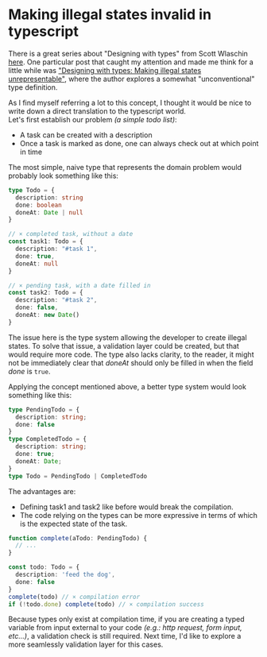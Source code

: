 # Making illegal states invalid in typescript

There is a great series about "Designing with types" from Scott Wlaschin
[here](https://fsharpforfunandprofit.com/posts/designing-with-types-intro/).
One particular post that caught my attention and made me think for a little while was 
["Designing with types: Making illegal states unrepresentable"](https://fsharpforfunandprofit.com/posts/designing-with-types-making-illegal-states-unrepresentable/), where the author explores a somewhat "unconventional" type definition.  

As I find myself referring a lot to this concept, I thought it would be nice to write down a direct translation
to the typescript world.  
Let's first establish our problem *(a simple todo list)*:

* A task can be created with a description
* Once a task is marked as done, one can always check out at which point in time

The most simple, naive type that represents the domain problem would probably look something like this:
```typescript
type Todo = {
  description: string
  done: boolean
  doneAt: Date | null
}

// × completed task, without a date 
const task1: Todo = {
  description: "#task 1",
  done: true,
  doneAt: null
}

// × pending task, with a date filled in 
const task2: Todo = {
  description: "#task 2",
  done: false,
  doneAt: new Date()
}
```

The issue here is the type system allowing the developer to create illegal states.
To solve that issue, a validation layer could be created, but that would require more code. 
The type also lacks clarity, to the reader, it might not be immediately clear that *doneAt* should only
be filled in when the field *done* is `true`.  

Applying the concept mentioned above, a better type system would look something like this:
```typescript
type PendingTodo = {
  description: string;
  done: false
}
type CompletedTodo = {
  description: string;
  done: true;
  doneAt: Date;
}
type Todo = PendingTodo | CompletedTodo
```

The advantages are:
  * Defining task1 and task2 like before would break the compilation.
  * The code relying on the types can be more expressive in terms of which is the expected state of the task.

```typescript
function complete(aTodo: PendingTodo) {
  // ...
}

const todo: Todo = {
  description: 'feed the dog',
  done: false
}
complete(todo) // × compilation error
if (!todo.done) complete(todo) // × compilation success 
```

Because types only exist at compilation time, if you are creating a typed variable from
input external to your code *(e.g.: http request, form input, etc...)*, a validation check is still required.
Next time, I'd like to explore a more seamlessly validation layer for this cases.
